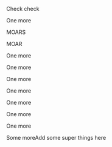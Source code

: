 Check check

One more

MOARS

MOAR

One more

One more

One more

One more

One more

One more

One more

Some moreAdd some super things here
